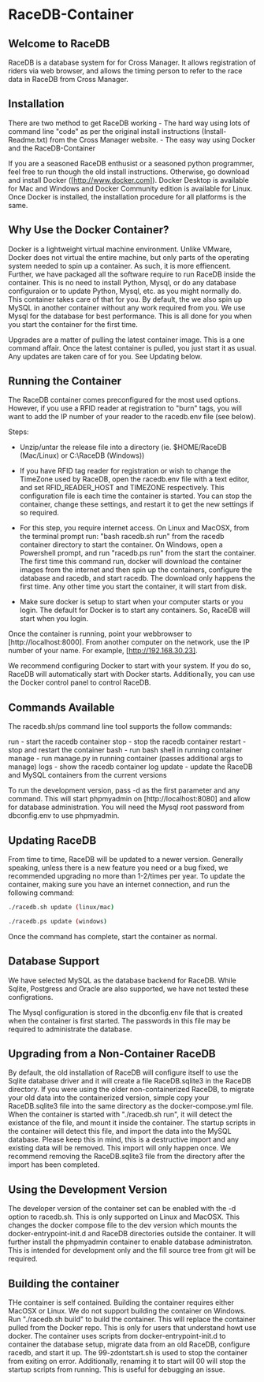 # RaceDB-Container

## Welcome to RaceDB

RaceDB is a database system for for Cross Manager. It allows registration of riders via web browser, and allows the timing person to refer to the race data in RaceDB from Cross Manager.

## Installation

There are two method to get RaceDB working
    - The hard way using lots of command line "code" as per the original install instructions (Install-Readme.txt) from the Cross Manager website.
    - The easy way using Docker and the RaceDB-Container

If you are a seasoned RaceDB enthusist or a seasoned python programmer, feel free to run though the old install instructions. Otherwise, go download and install Docker ([http://www.docker.com]). Docker Desktop is available for Mac and Windows and Docker Community edition is available for Linux. Once Docker is installed, the installation procedure for all platforms is the same.

## Why Use the Docker Container?

Docker is a lightweight virtual machine environment. Unlike VMware, Docker does not virtual the entire machine, but only parts of the operating system needed to spin up a container. As such, it is more effiencent. Further, we have packaged all the software require to run RaceDB inside the container. This is no need to install Python, Mysql, or do any database configuraion or to update Python, Mysql, etc. as you might normally do. This container takes care of that for you. By default, the we also spin up MySQL in another container without any work required from you. We use Mysql for the database for best performance. This is all done for you when you start the container for the first time.

Upgrades are a matter of pulling the latest container image. This is a one command affair. Once the latest container is pulled, you just start it as usual. Any updates are taken care of for you. See Updating below.

## Running the Container

The RaceDB container comes preconfigured for the most used options. However, if you use a RFID reader at registration to "burn" tags, you will want to add the IP number of your reader to the racedb.env file (see below).

Steps:

- Unzip/untar the release file into a directory (ie. $HOME/RaceDB (Mac/Linux) or C:\RaceDB (Windows))

- If you have RFID tag reader for registration or wish to change the TimeZone used by RaceDB, open the racedb.env file with a text editor, and set RFID_READER_HOST and TIMEZONE respectively. This configuration file is each time the container is started. You can stop the container, change these settings, and restart it to get the new settings if so required.

- For this step, you require internet access. On Linux and MacOSX, from the terminal prompt run: "bash racedb.sh run" from the racedb container directory to start the container. On Windows, open a Powershell prompt, and run "racedb.ps run" from the start the container. The first time this command run, docker will download the container images from the internet and then spin up the containers, configure the database and racedb, and start racedb. The download only happens the first time. Any other time you start the container, it will start from disk.

- Make sure docker is setup to start when your computer starts or you login. The default for Docker is to start any containers. So, RaceDB will start when you login.
  
Once the container is running, point your webbrowser to [http://localhost:8000]. From another computer on the network, use the IP number of your name. For example, [http://192.168.30.23].

We recommend configuring Docker to start with your system. If you do so, RaceDB will automatically start with Docker starts. Additionally, you can use the Docker control panel to control RaceDB.

## Commands Available

The racedb.sh/ps command line tool supports the follow commands:

run - start the racedb container
stop - stop the racedb container
restart - stop and restart the container
bash - run bash shell in running container
manage - run manage.py in running container (passes additional args to manage)
logs - show the racedb container log
update - update the RaceDB and MySQL containers from the current versions

To run the development version, pass -d as the first parameter and any command. This will start phpmyadmin on [http://localhost:8080] and allow for database administration. You will need the Mysql root password from dbconfig.env to use phpmyadmin.

## Updating RaceDB

From time to time, RaceDB will be updated to a newer version. Generally speaking, unless there is a new feature you need or a bug fixed, we recommended upgrading no more than 1-2/times per year. To update the container, making sure you have an internet connection, and run the following command:

```bash
./racedb.sh update (linux/mac)
```

```bash
./racedb.ps update (windows)
```

Once the command has complete, start the container as normal.

## Database Support

We have selected MySQL as the database backend for RaceDB. While Sqlite, Postgress and Oracle are also supported, we have not tested these configrations.

The Mysql configuration is stored in the dbconfig.env file that is created when the container is first started. The passwords in this file may be required to administrate the database.

## Upgrading from a Non-Container RaceDB

By default, the old installation of RaceDB will configure itself to use the Sqlite database driver and it will create a file RaceDB.sqlite3 in the RaceDB directory. If you were using the older non-containerized RaceDB, to migrate your old data into the containerized version, simple copy your RaceDB.sqlite3 file into the same directory as the docker-compose.yml file. When the container is started with "./racedb.sh run", it will detect the existance of the file, and mount it inside the container. The startup scripts in the container will detect this file, and import the data into the MySQL database. Please keep this in mind, this is a destructive import and any existing data will be removed. This import will only happen once. We recommend removing the RaceDB.sqlite3 file from the directory after the import has been completed.

## Using the Development Version

The developer version of the container set can be enabled with the -d option to racedb.sh. This is only supported on Linux and MacOSX. This changes the docker compose file to the dev version which mounts the docker-entrypoint-init.d and RaceDB directories outside the container. It will further install the phpmyadmin container to enable database administraton. This is intended for development only and the fill source tree from git will be required.

## Building the container

THe container is self contained. Building the container requires either MacOSX or Linux. We do not support building the container on Windows. Run "./racedb.sh build" to build the container. This will replace the container pulled from the Docker repo. This is only for users that understand howt use docker. The container uses scripts from docker-entrypoint-init.d to container the database setup, migrate data from an old RaceDB, configure racedb, and start it up. The 99-zdontstart.sh is used to stop the container from exiting on error. Additionally, renaming it to start will 00 will stop the startup scripts from running. This is useful for debugging an issue.


